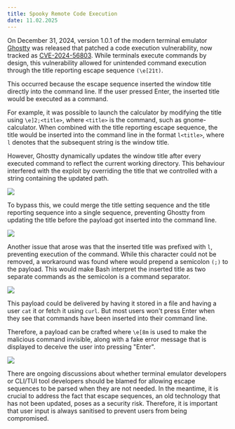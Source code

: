 ```yaml
---
title: Spooky Remote Code Execution
date: 11.02.2025
---
```


On December 31, 2024, version 1.0.1 of the modern terminal emulator [Ghostty](https://github.com/ghostty-org/ghostty) was released that patched a code execution vulnerability, now tracked as [CVE-2024-56803](https://github.com/ghostty-org/ghostty/security/advisories/GHSA-5hcq-3j4q-4v6p). While terminals execute commands by design, this vulnerability allowed for unintended command execution through the title reporting escape sequence `(\e[21t)`.

This occurred because the escape sequence inserted the window title directly into the command line. If the user pressed Enter, the inserted title would be executed as a command.

For example, it was possible to launch the calculator by modifying the title using `\e]2;<title>`, where `<title>` is the command, such as gnome-calculator. When combined with the title reporting escape sequence, the title would be inserted into the command line in the format `l<title>`, where `l` denotes that the subsequent string is the window title.

However, Ghostty dynamically updates the window title after every executed command to reflect the current working directory. This behaviour interfered with the exploit by overriding the title that we controlled with a string containing the updated path.

![](https://i.ibb.co/F4VwM3Nk/1.png)

To bypass this, we could merge the title setting sequence and the title reporting sequence into a single sequence, preventing Ghostty from updating the title before the payload got inserted into the command line.

![](https://i.ibb.co/yB87s91P/2.png)

Another issue that arose was that the inserted title was prefixed with `l`, preventing execution of the command. While this character could not be removed, a workaround was found where would prepend a semicolon `(;)` to the payload. This would make Bash interpret the inserted title as two separate commands as the semicolon is a command separator.

![](https://i.ibb.co/fY0zj9vm/3.png)

This payload could be delivered by having it stored in a file and having a user `cat` it or fetch it using `curl`. But most users won't press Enter when they see that commands have been inserted into their command line.

Therefore, a payload can be crafted where `\e[8m` is used to make the malicious command invisible, along with a fake error message that is displayed to deceive the user into pressing "Enter".

![](https://i.ibb.co/bgwSFhhF/4.png)

There are ongoing discussions about whether terminal emulator developers or CLI/TUI tool developers should be blamed for allowing escape sequences to be parsed when they are not needed. In the meantime, it is crucial to address the fact that escape sequences, an old technology that has not been updated, poses as a security risk. Therefore, it is important that user input is always sanitised to prevent users from being compromised.
